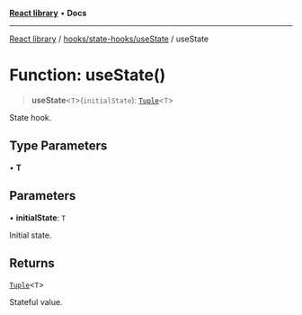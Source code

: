 [**React library**](../../../../index.md) • **Docs**

***

[React library](../../../../modules.md) / [hooks/state-hooks/useState](../index.md) / useState

# Function: useState()

> **useState**\<`T`\>(`initialState`): [`Tuple`](../type-aliases/Tuple.md)\<`T`\>

State hook.

## Type Parameters

• **T**

## Parameters

• **initialState**: `T`

Initial state.

## Returns

[`Tuple`](../type-aliases/Tuple.md)\<`T`\>

Stateful value.
